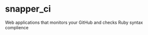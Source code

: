 snapper_ci
==========

Web applications that monitors your GitHub and checks Ruby syntax complience
